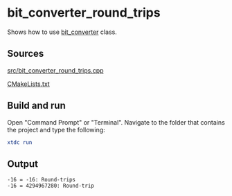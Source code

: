 # bit_converter_round_trips

Shows how to use [bit_converter](https://gammasoft71.github.io/xtd/reference_guides/latest/classxtd_1_1bit__converter.html) class.

## Sources

[src/bit_converter_round_trips.cpp](src/bit_converter_round_trips.cpp)

[CMakeLists.txt](CMakeLists.txt)

## Build and run

Open "Command Prompt" or "Terminal". Navigate to the folder that contains the project and type the following:

```cmake
xtdc run
```

## Output

```
-16 = -16: Round-trips
-16 = 4294967280: Round-trip
```
